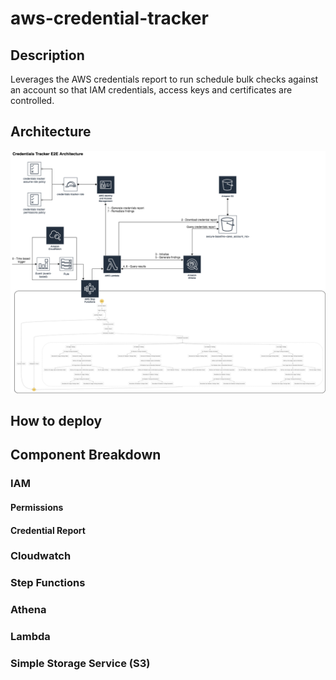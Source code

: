 # aws-credential-tracker

## Description
Leverages the AWS credentials report to run schedule bulk checks against an account so that IAM credentials, access keys and certificates are controlled.

## Architecture
![alt text][arch-image]

[arch-image]: /images/credential-tracker.png

## How to deploy

## Component Breakdown

### IAM

#### Permissions

#### Credential Report

### Cloudwatch

### Step Functions

### Athena

### Lambda

### Simple Storage Service (S3)
